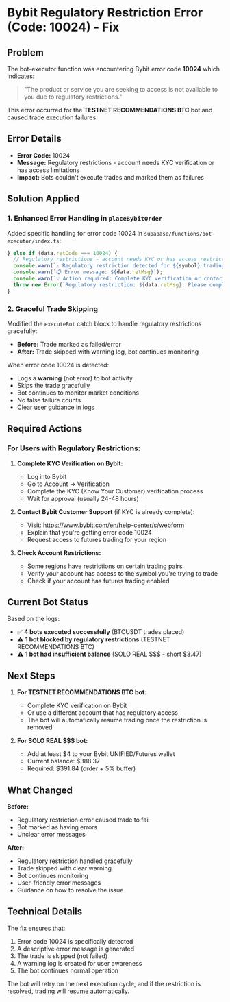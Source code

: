 # Bybit Regulatory Restriction Error (Code: 10024) - Fix

## Problem
The bot-executor function was encountering Bybit error code **10024** which indicates:
> "The product or service you are seeking to access is not available to you due to regulatory restrictions."

This error occurred for the **TESTNET RECOMMENDATIONS BTC** bot and caused trade execution failures.

## Error Details
- **Error Code:** 10024
- **Message:** Regulatory restrictions - account needs KYC verification or has access limitations
- **Impact:** Bots couldn't execute trades and marked them as failures

## Solution Applied

### 1. Enhanced Error Handling in `placeBybitOrder`
Added specific handling for error code 10024 in `supabase/functions/bot-executor/index.ts`:

```typescript
} else if (data.retCode === 10024) {
  // Regulatory restrictions - account needs KYC or has access restrictions
  console.warn(`⚠️ Regulatory restriction detected for ${symbol} trading`);
  console.warn(`📋 Error message: ${data.retMsg}`);
  console.warn(`💡 Action required: Complete KYC verification or contact Bybit Customer Support`);
  throw new Error(`Regulatory restriction: ${data.retMsg}. Please complete KYC verification on Bybit or contact Customer Support. Trading for this symbol will be skipped until the restriction is resolved.`);
}
```

### 2. Graceful Trade Skipping
Modified the `executeBot` catch block to handle regulatory restrictions gracefully:

- **Before:** Trade marked as failed/error
- **After:** Trade skipped with warning log, bot continues monitoring

When error code 10024 is detected:
- Logs a **warning** (not error) to bot activity
- Skips the trade gracefully
- Bot continues to monitor market conditions
- No false failure counts
- Clear user guidance in logs

## Required Actions

### For Users with Regulatory Restrictions:

1. **Complete KYC Verification on Bybit:**
   - Log into Bybit
   - Go to Account → Verification
   - Complete the KYC (Know Your Customer) verification process
   - Wait for approval (usually 24-48 hours)

2. **Contact Bybit Customer Support** (if KYC is already complete):
   - Visit: https://www.bybit.com/en/help-center/s/webform
   - Explain that you're getting error code 10024
   - Request access to futures trading for your region

3. **Check Account Restrictions:**
   - Some regions have restrictions on certain trading pairs
   - Verify your account has access to the symbol you're trying to trade
   - Check if your account has futures trading enabled

## Current Bot Status

Based on the logs:
- ✅ **4 bots executed successfully** (BTCUSDT trades placed)
- ⚠️ **1 bot blocked by regulatory restrictions** (TESTNET RECOMMENDATIONS BTC)
- ⚠️ **1 bot had insufficient balance** (SOLO REAL $$$ - short $3.47)

## Next Steps

1. **For TESTNET RECOMMENDATIONS BTC bot:**
   - Complete KYC verification on Bybit
   - Or use a different account that has regulatory access
   - The bot will automatically resume trading once the restriction is removed

2. **For SOLO REAL $$$ bot:**
   - Add at least $4 to your Bybit UNIFIED/Futures wallet
   - Current balance: $388.37
   - Required: $391.84 (order + 5% buffer)

## What Changed

**Before:**
- Regulatory restriction error caused trade to fail
- Bot marked as having errors
- Unclear error messages

**After:**
- Regulatory restriction handled gracefully
- Trade skipped with clear warning
- Bot continues monitoring
- User-friendly error messages
- Guidance on how to resolve the issue

## Technical Details

The fix ensures that:
1. Error code 10024 is specifically detected
2. A descriptive error message is generated
3. The trade is skipped (not failed)
4. A warning log is created for user awareness
5. The bot continues normal operation

The bot will retry on the next execution cycle, and if the restriction is resolved, trading will resume automatically.




